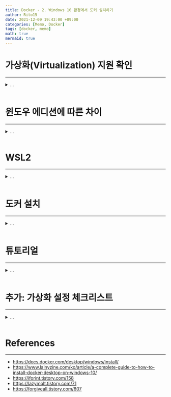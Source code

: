 ```yaml
---
title: Docker - 2. Windows 10 환경에서 도커 설치하기
author: Rito15
date: 2021-12-09 19:43:00 +09:00
categories: [Memo, Docker]
tags: [docker, memo]
math: true
mermaid: true
---
```


# 가상화(Virtualization) 지원 확인
---

<details>
<summary markdown="span">
...
</summary>

작업 관리자 - 성능 탭에서 `가상화 : 사용`이라고 표시되어 있어야 도커를 사용할 수 있다.

![image](https://user-images.githubusercontent.com/42164422/144571065-ce83d90f-e9ab-4f4b-a601-389fec462d23.png)

위와 같이 표시되지 않을 경우, BIOS 설정에서 가상화 옵션을 확인하여 켜주어야 한다.

</details>

<br>


# 윈도우 에디션에 따른 차이
---

<details>
<summary markdown="span">
...
</summary>

Windows Home을 사용할 경우, WSL2를 설치하여 도커 엔진을 구동할 수 있다.

Windows Pro를 사용할 경우, WSL2 또는 Hyper-V 기반으로 도커 엔진을 구동할 수 있다.

Hyper-V를 사용할 수 있더라도 WSL2가 권장된다고 하니, WSL2를 설치하는 것을 추천한다.

</details>

<br>


# WSL2
---

<details>
<summary markdown="span">
...
</summary>

## **Links**
- <https://docs.microsoft.com/ko-kr/windows/wsl/about>
- <https://docs.microsoft.com/ko-kr/windows/wsl/compare-versions>
- <https://docs.microsoft.com/ko-kr/windows/wsl/install>
- <https://docs.microsoft.com/ko-kr/windows/wsl/install-manual>
- <https://www.yalco.kr/_01_install_wsl/>

<br>


## **WSL이란?**

WSL은 Windows Subsystem for Linux의 약자다.

윈도우에서 가상의 리눅스 환경을 구축하여 윈도우 위에서 리눅스를 실행할 수 있게 해준다.

WSL2는 WSL의 두 번째 버전이며, WSL1과 기능 상 차이가 존재한다.

WSL2를 사용해야 도커 엔진을 구동할 수 있다.

<br>


## **윈도우 빌드 버전 확인**

`Windows + R` - `winver`를 실행하여 현재 빌드 버전을 확인할 수 있다.

x64 시스템은 `버전 1903` 이상, `빌드 18362` 이상,

ARM64 시스템은 `버전 2004` 이상, `빌드 19041` 이상이어야 WSL2를 사용할 수 있다.

<br>


## **WSL 설치**

`Windows + X` 키를 눌러 `Windows Power Shell`을 관리자 권한으로 실행한다.

그리고 파워셀에서 다음 명령어를 실행한다.

{% include codeHeader.html %}
```
wsl --install
```

<br>


## **WSL 설정**

이미 설정되어 있는지 확인하려면,

`Windows + R` - `OptionalFeatures`를 실행하여

- Linux용 Windows 하위 시스템
- 가상 머신 플랫폼

이 두 가지가 체크되어 있는지 확인하면 된다.

안되어 있다면, 체크한다.

<br>

번거로운 작업 없이 Power Shell을 통해 간단히 설정하려면, 다음 두 명령어를 입력한다.

{% include codeHeader.html %}
```
dism.exe /online /enable-feature /featurename:Microsoft-Windows-Subsystem-Linux /all /norestart
```

{% include codeHeader.html %}
```
dism.exe /online /enable-feature /featurename:VirtualMachinePlatform /all /norestart
```

그리고 컴퓨터를 재부팅한다.

<br>


## **WSL2 버전 설정**

파워셀에서 다음 명령어를 실행한다.

{% include codeHeader.html %}
```
wsl --set-default-version 2
```

위 명령어를 실행했을 때 `잘못된 명령줄 옵션입니다`라고 나오는 경우,

윈도우 빌드 버전이 요구치보다 낮을 가능성이 있다.

따라서 윈도우 업데이트를 진행해야 한다.

</details>

<br>


# 도커 설치
---
<details>
<summary markdown="span">
...
</summary>


- <https://www.docker.com/get-started>

위 링크에서 `Download for Windows`를 클릭하여 설치한다.

<br>

설치 파일을 실행하면

![image](https://user-images.githubusercontent.com/42164422/144572553-00a65ef7-12ed-47f2-85b2-ef0cf6b2f139.png)

WSL2가 설치되지 않은 환경의 Windows Pro 에디션의 경우, 위와 같은 모습을 볼 수 있다.

![image](https://user-images.githubusercontent.com/42164422/144591860-486ed4d3-ec79-436f-83d7-a183faf27646.png)

WSL2가 설치된 Windows Home, Pro 환경에서는 이런 모습을 볼 수 있다.

<br>

Hyper-V를 사용할 수 있더라도 WSL2를 사용하는 것이 권장된다고 한다.

어쨌든 각각 첫 번째 체크박스에 체크한 채로 설치를 진행한다.

![image](https://user-images.githubusercontent.com/42164422/144592467-ccfe7877-8aee-43b5-a916-13ee262561d3.png)

<br>

![image](https://user-images.githubusercontent.com/42164422/144592688-2e8dc930-752b-48ad-96f8-59a5e11fe9f7.png)

설치하다 보면 도커가 갑자기 윈도우에서 로그아웃하라는 요구를 한다.

요구를 들어주면 된다.

<br>

![image](https://user-images.githubusercontent.com/42164422/144593004-e7ae5833-8774-44e8-baca-af1eb751f222.png)

그리고 다시 윈도우에 로그인하면 시스템 트레이에 위와 같이 귀여운 고래 아이콘이 생기는데,

더블 클릭하여 실행해준다.

<br>

![image](https://user-images.githubusercontent.com/42164422/144593127-8b386186-8aa1-4d0e-95e9-573306d29e72.png)

이번엔 약관에 동의해달라고 한다.

`I accept the terms`에 체크하고 `Accept`를 눌러 진행한다.

<br>

![image](https://user-images.githubusercontent.com/42164422/144593254-d7783e2a-0444-4d7d-a54e-806958b48e32.png)

이렇게 WSL2 설치가 완벽하지 않다로 경고 창을 띄우는 경우가 있는데,

문구에 보이는 <https://aka.ms/wsl2kernel>을 클릭하여 링크로 들어간다.

그리고 일단 경고 창은 닫지 말고 남겨둔다.

![image](https://user-images.githubusercontent.com/42164422/144593471-538ddc9b-21d3-40b3-9ede-9334f1e5f8d5.png)

페이지에서 [x64 머신용 최신 WSL2 Linux 커널 업데이트 패키지](https://wslstorestorage.blob.core.windows.net/wslblob/wsl_update_x64.msi) 라고 적혀 있는 곳을 클릭하고, 다운로드된 설치 파일(wsl_update_x64.msi)을 실행한다.

<br>

![image](https://user-images.githubusercontent.com/42164422/144593737-dd7005f0-d804-4a95-876b-ca1749ea2ebc.png)

![image](https://user-images.githubusercontent.com/42164422/144593872-b1ab0ce7-03c5-4cf4-8212-fc95f100f4ec.png)

이렇게 설치가 끝났으면

![image](https://user-images.githubusercontent.com/42164422/144593910-91edca3b-d276-41e9-85da-89cbb059e99c.png)

다시 이 창으로 돌아와서 `Restart`를 클릭한다.

<br>

![image](https://user-images.githubusercontent.com/42164422/144593992-c4f8471e-9105-4bb0-8beb-dd45155e9808.png)

그럼 이제 위와 같이 고래가 구동을 시작한다.

</details>

<br>


# 튜토리얼
---
<details>
<summary markdown="span">
...
</summary>


![image](https://user-images.githubusercontent.com/42164422/144594134-2495bfe2-e63c-447a-bd46-0b5347d9dd7e.png)

설치가 끝나면 이렇게 튜토리얼을 제안한다.

<br>

![image](https://user-images.githubusercontent.com/42164422/144594271-7699e5d4-d9f3-4658-9873-198dc96796d8.png)

튜토리얼은 Clone - Build - Run - Share 4가지 챕터로 구성되어 있고,

아주 간단히 도커의 기본적인 사용법을 익혀볼 수 있다.

명령어도 직접 작성하지 않고 중앙의 하늘색 버튼을 클릭하여 실행할 수 있다.

<br>

튜토리얼을 최소 3단계까지 완료하여 컨테이너를 실행했으면

웹 브라우저에서 <http://localhost/>로 접속하여 

![image](https://user-images.githubusercontent.com/42164422/144595726-254031ff-fc1a-4cb2-b52a-a3abcbba60d3.png)

이런 페이지가 정상적으로 표시되는 것을 확인할 수 있다.

<br>

실행된 컨테이너를 종료하려면

우선 `docker ps`명령어를 통해 현재 실행된 컨테이너 목록을 확인한다.

그리고 컨테이너 ID(`CONTAINER ID`)를 확인한 뒤,

`docker stop {컨테이너 ID}` 명령어를 통해 종료할 수 있다.

</details>

<br>

# 추가: 가상화 설정 체크리스트
---

<details>
<summary markdown="span">
...
</summary>

## **[1] 메인보드 설정**
- CPU Configuration - 가상화 Enabled

## **[2] Windows 기능 활성화**

> `Windows + R` - `OptionalFeatures`

- Hyper-V
- Linux용 Windows 하위시스템
- 가상 머신 플랫폼
- Windows 하이퍼바이저 플랫폼

## **[3] 그래도 에러나는 경우**

- 관리자 권한으로 PowerShell 실행 후 다음 명령어 실행
- 참고 : <https://www.lainyzine.com/ko/article/how-to-disable-hyper-v-in-windows-10/>

```ps
bcdedit /set hypervisorlaunchtype auto
```

</details>

<br>


# References
---
- <https://docs.docker.com/desktop/windows/install/>
- <https://www.lainyzine.com/ko/article/a-complete-guide-to-how-to-install-docker-desktop-on-windows-10/>
- <https://iforint.tistory.com/158>
- <https://lazymolt.tistory.com/71>
- <https://forgiveall.tistory.com/607>